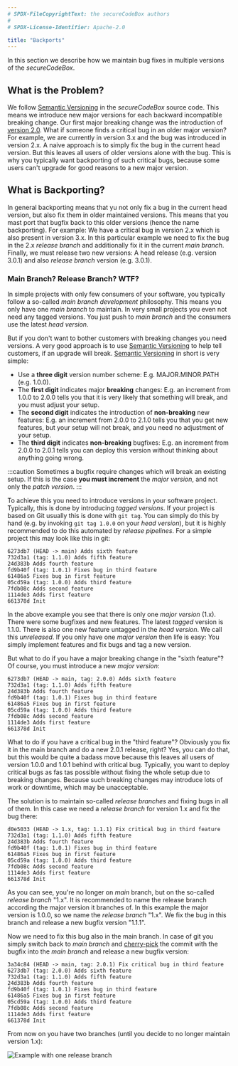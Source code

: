 ```yaml
---
# SPDX-FileCopyrightText: the secureCodeBox authors
#
# SPDX-License-Identifier: Apache-2.0

title: "Backports"
---
```


In this section we describe how we maintain bug fixes in multiple versions of the _secureCodeBox_.

## What is the Problem?

We follow [Semantic Versioning][semver] in the _secureCodeBox_ source code. This means we introduce new major versions for each backward incompatible breaking change. Our first major breaking change was the introduction of [version 2.0][scb-version-2]. What if someone finds a critical bug in an older major version? For example, we are currently in version 3.x and the bug was introduced in version 2.x. A naive approach is to simply fix the bug in the current head version. But this leaves all users of older versions alone with the bug. This is why you typically want backporting of such critical bugs, because some users can't upgrade for good reasons to a new major version.

## What is Backporting?

In general backporting means that yu not only fix a bug in the current head version, but also fix them in older maintained versions. This means that you mast port that bugfix back to this older versions (hence the name backporting). For example: We have a critical bug in version 2.x which is also present in version 3.x. In this particular example we need to fix the bug in the 2.x _release branch_ and additionally fix it in the current _main branch_. Finally, we must release two new versions: A head release (e.g. version 3.0.1) and also _release branch_ version (e.g. 3.0.1).

### Main Branch? Release Branch? WTF?

In simple projects with only few consumers of your software, you typically follow a so-called _main branch development_ philosophy. This means you only have one _main branch_ to maintain. In very small projects you even not need any tagged versions. You just push to _main branch_ and the consumers use the latest _head version_.

But if you don't want to bother customers with breaking changes you need versions. A very good approach is to use [Semantic Versioning][semver] to help tell customers, if an upgrade will break. [Semantic Versioning][semver] in short is very simple:

* Use a **three digit** version number scheme: E.g. MAJOR.MINOR.PATH (e.g. 1.0.0).
* The **first digit** indicates major **breaking** changes: E.g. an increment from 1.0.0 to 2.0.0 tells you that it is very likely that something will break, and you must adjust your setup.
* The **second digit** indicates the introduction of **non-breaking** new features: E.g. an increment from 2.0.0 to 2.1.0 tells you that you get new features, but your setup will not break, and you need no adjustment of your setup.
* The **third digit** indicates **non-breaking** bugfixes: E.g. an increment from 2.0.0 to 2.0.1 tells you can deploy this version without thinking about anything going wrong.

:::caution 
Sometimes a bugfix require changes which will break an existing setup. If this is the case **you must increment** the _major version_, and not only the _patch version_.
:::

To achieve this you need to introduce versions in your software project. Typically, this is done by introducing _tagged versions_. If your project is based on Git usually this is done with `git tag`. You can simply do this by hand (e.g. by invoking `git tag 1.0.0` on your _head version_), but it is highly recommended to do this automated by _release pipelines_. For a simple project this may look like this in git:

```text
6273db7 (HEAD -> main) Adds sixth feature
732d3a1 (tag: 1.1.0) Adds fifth feature
24d383b Adds fourth feature
fd9b40f (tag: 1.0.1) Fixes bug in third feature
61486a5 Fixes bug in first feature
05cd59a (tag: 1.0.0) Adds third feature
7fdb08c Adds second feature
1114de3 Adds first feature
661378d Init
```

In the above example you see that there is only one _major version_ (1.x). There were some bugfixes and new features. The latest _tagged_ version is 1.1.0. There is also one new feature untagged in the _head version_. We call this _unreleased_. If you only have one _major version_ then life is easy: You simply implement features and fix bugs and tag a new version.

But what to do if you have a major breaking change in the "sixth feature"? Of course, you must introduce a new _major version_:

```text
6273db7 (HEAD -> main, tag: 2.0.0) Adds sixth feature
732d3a1 (tag: 1.1.0) Adds fifth feature
24d383b Adds fourth feature
fd9b40f (tag: 1.0.1) Fixes bug in third feature
61486a5 Fixes bug in first feature
05cd59a (tag: 1.0.0) Adds third feature
7fdb08c Adds second feature
1114de3 Adds first feature
661378d Init
```

What to do if you have a critical bug in the "third feature"? Obviously you fix it in the main branch and do a new 2.0.1 release, right? Yes, you can do that, but this would be quite a badass move because this leaves all users of version 1.0.0 and 1.0.1 behind with critical bug. Typically, you want to deploy critical bugs as fas tas possible without fixing the whole setup due to breaking changes. Because such breaking changes may introduce lots of work or downtime, which may be unacceptable.

The solution is to maintain so-called _release branches_ and fixing bugs in all of them. In this case we need a _release branch_ for version 1.x and fix the bug there:

```text
d0e5033 (HEAD -> 1.x, tag: 1.1.1) Fix critical bug in third feature
732d3a1 (tag: 1.1.0) Adds fifth feature
24d383b Adds fourth feature
fd9b40f (tag: 1.0.1) Fixes bug in third feature
61486a5 Fixes bug in first feature
05cd59a (tag: 1.0.0) Adds third feature
7fdb08c Adds second feature
1114de3 Adds first feature
661378d Init
```

As you can see, you're no longer on _main_ branch, but on the so-called _release branch_ "1.x". It is recommended to name the release branch according the major version it branches of. In this example the major version is 1.0.0, so we name the _release branch_ "1.x". We fix the bug in this branch and release a new bugfix version "1.1.1".

Now we need to fix this bug also in the main branch. In case of git you simply switch back to _main branch_ and [cherry-pick][git-cherry-pick] the commit with the bugfix into the _main branch_ and release a new bugfix version:

```text
3a34c84 (HEAD -> main, tag: 2.0.1) Fix critical bug in third feature
6273db7 (tag: 2.0.0) Adds sixth feature
732d3a1 (tag: 1.1.0) Adds fifth feature
24d383b Adds fourth feature
fd9b40f (tag: 1.0.1) Fixes bug in third feature
61486a5 Fixes bug in first feature
05cd59a (tag: 1.0.0) Adds third feature
7fdb08c Adds second feature
1114de3 Adds first feature
661378d Init
```

From now on you have two branches (until you decide to no longer maintain version 1.x):

![Example with one release branch](/img/docs/backports/simple_example_with_one_release_branch.png)

[scb-version-2]:    /blog/2021/06/07/why-securecodebox-version-2
[semver]:           https://semver.org/
[git-cherry-pick]:  https://git-scm.com/docs/git-cherry-pick
